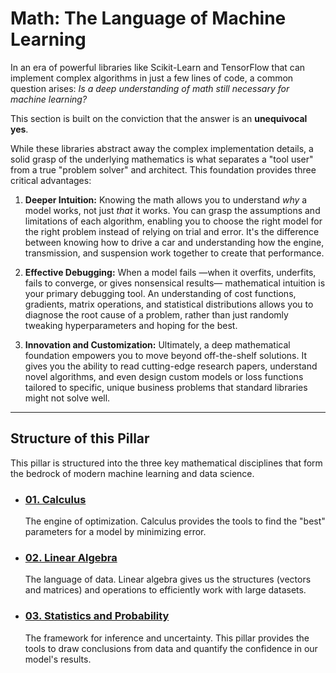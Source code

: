 # Math: The Language of Machine Learning

In an era of powerful libraries like Scikit-Learn and TensorFlow that can implement complex algorithms in just a few lines of code, a common question arises: *Is a deep understanding of math still necessary for machine learning?*

This section is built on the conviction that the answer is an **unequivocal yes**.

While these libraries abstract away the complex implementation details, a solid grasp of the underlying mathematics is what separates a "tool user" from a true "problem solver" and architect. This foundation provides three critical advantages:

1.  **Deeper Intuition:** Knowing the math allows you to understand *why* a model works, not just *that* it works. You can grasp the assumptions and limitations of each algorithm, enabling you to choose the right model for the right problem instead of relying on trial and error. It's the difference between knowing how to drive a car and understanding how the engine, transmission, and suspension work together to create that performance.

2.  **Effective Debugging:** When a model fails —when it overfits, underfits, fails to converge, or gives nonsensical results— mathematical intuition is your primary debugging tool. An understanding of cost functions, gradients, matrix operations, and statistical distributions allows you to diagnose the root cause of a problem, rather than just randomly tweaking hyperparameters and hoping for the best.

3.  **Innovation and Customization:** Ultimately, a deep mathematical foundation empowers you to move beyond off-the-shelf solutions. It gives you the ability to read cutting-edge research papers, understand novel algorithms, and even design custom models or loss functions tailored to specific, unique business problems that standard libraries might not solve well.

-----

## Structure of this Pillar

This pillar is structured into the three key mathematical disciplines that form the bedrock of modern machine learning and data science.

  * ### [01. Calculus](./01_calculus/)

    The engine of optimization. Calculus provides the tools to find the "best" parameters for a model by minimizing error.

  * ### [02. Linear Algebra](./02_linear_algebra/)

    The language of data. Linear algebra gives us the structures (vectors and matrices) and operations to efficiently work with large datasets.

  * ### [03. Statistics and Probability](./03_statistics_and_probability/)

    The framework for inference and uncertainty. This pillar provides the tools to draw conclusions from data and quantify the confidence in our model's results.